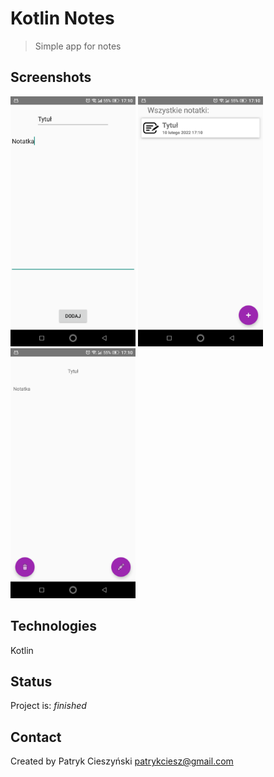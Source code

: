 # Kotlin Notes
>Simple app for notes

## Screenshots
<img src="./img/Screenshot1.png" height="400">
<img src="./img/Screenshot2.png" height="400">
<img src="./img/Screenshot3.png" height="400">

## Technologies
Kotlin

## Status
Project is: _finished_

## Contact
Created by Patryk Cieszyński
patrykciesz@gmail.com
